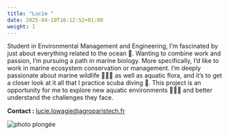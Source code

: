 ```yaml
---
title: "Lucie "
date: 2025-04-10T16:12:52+01:00
weight: 1
---
```


Student in Environmental Management and Engineering, I’m fascinated by just about everything related to the ocean 🌊. Wanting to combine work and passion, I’m pursuing a path in marine biology. More specifically, I’d like to work in marine ecosystem conservation or management. I’m deeply passionate about marine wildlife 🐠🐋🐙 as well as aquatic flora, and it’s to get a closer look at it all that I practice scuba diving 🤿. This project is an opportunity for me to explore new aquatic environments 🌊🪸🌿 and better understand the challenges they face.

**Contact :**
lucie.lowagie@agroparistech.fr

![photo plongée](/images/lucie-plongee.jpg)